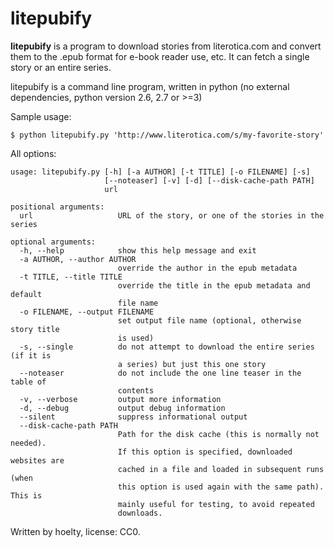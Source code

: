 # litepubify

**litepubify** is a program to download stories from literotica.com and convert them to the .epub format for e-book reader use, etc. It can fetch a single story or an entire series.

litepubify is a command line program, written in python (no external dependencies, python version 2.6, 2.7 or >=3)

Sample usage:

`$ python litepubify.py 'http://www.literotica.com/s/my-favorite-story'`

All options:
```
usage: litepubify.py [-h] [-a AUTHOR] [-t TITLE] [-o FILENAME] [-s]
                     [--noteaser] [-v] [-d] [--disk-cache-path PATH]
                     url

positional arguments:
  url                   URL of the story, or one of the stories in the series

optional arguments:
  -h, --help            show this help message and exit
  -a AUTHOR, --author AUTHOR
                        override the author in the epub metadata
  -t TITLE, --title TITLE
                        override the title in the epub metadata and default
                        file name
  -o FILENAME, --output FILENAME
                        set output file name (optional, otherwise story title
                        is used)
  -s, --single          do not attempt to download the entire series (if it is
                        a series) but just this one story
  --noteaser            do not include the one line teaser in the table of
                        contents
  -v, --verbose         output more information
  -d, --debug           output debug information
  --silent              suppress informational output
  --disk-cache-path PATH
                        Path for the disk cache (this is normally not needed).
                        If this option is specified, downloaded websites are
                        cached in a file and loaded in subsequent runs (when
                        this option is used again with the same path). This is
                        mainly useful for testing, to avoid repeated
                        downloads.
```


Written by hoelty, license: CC0.

